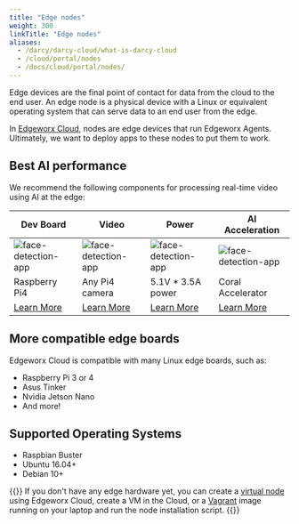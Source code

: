 ```yaml
---
title: "Edge nodes"
weight: 300
linkTitle: "Edge nodes"
aliases:
  - /darcy/darcy-cloud/what-is-darcy-cloud
  - /cloud/portal/nodes
  - /docs/cloud/portal/nodes/
---
```


Edge devices are the final point of contact for data from the
cloud to the end user. An edge node is a physical device with a Linux or equivalent operating system
that can serve data to an end user from the edge.

In [Edgeworx Cloud](/docs/cloud/start-portal), nodes are edge devices that run Edgeworx Agents. Ultimately, we want to deploy
apps to these nodes to put them to work.

## Best AI performance

We recommend the following components for processing real-time video using AI at the edge:

| Dev Board                                                                  | Video                                                      | Power                                                                                                                                                                                                               | AI Acceleration                                      |
| -------------------------------------------------------------------------- | ---------------------------------------------------------- | ------------------------------------------------------------------------------------------------------------------------------------------------------------------------------------------------------------------- | ---------------------------------------------------- |
| ![face-detection-app](/images/boards/pi4-silo.jpg)                         | ![face-detection-app](/images/boards/picam-silo.jpg)       | ![face-detection-app](/images/boards/power-silo.jpg)                                                                                                                                                                | ![face-detection-app](/images/boards/coral-silo.jpg) |
| Raspberry Pi4                                                              | Any Pi4 camera                                             | 5.1V \* 3.5A power                                                                                                                                                                                                  | Coral Accelerator                                    |
| [Learn More](https://www.raspberrypi.com/products/raspberry-pi-4-model-b/) | [Learn More](https://www.amazon.com/gp/product/B07SN8GYGD) | [Learn More](https://www.amazon.com/CanaKit-Raspberry-Power-Supply-USB-C/dp/B07TYQRXTK/ref=sr_1_3?crid=2BGU12U80RGNV&keywords=canakit+power+supply&qid=1655761341&sprefix=cana+kit+power+supply%2Caps%2C125&sr=8-3) | [Learn More](https://coral.ai/products/accelerator/) |

## More compatible edge boards

Edgeworx Cloud is compatible with many Linux edge boards, such as:

- Raspberry Pi 3 or 4
- Asus Tinker
- Nvidia Jetson Nano
- And more! 

## Supported Operating Systems

- Raspbian Buster
- Ubuntu 16.04+
- Debian 10+

{{<info>}}
If you don't have any edge hardware yet, you can create a [virtual node](/docs/cloud/adding-nodes/virtual-node.md) using Edgeworx Cloud, create a VM in the Cloud, or a [Vagrant](https://www.vagrantup.com) image running on your laptop and run
the node installation script.
{{</info>}}
